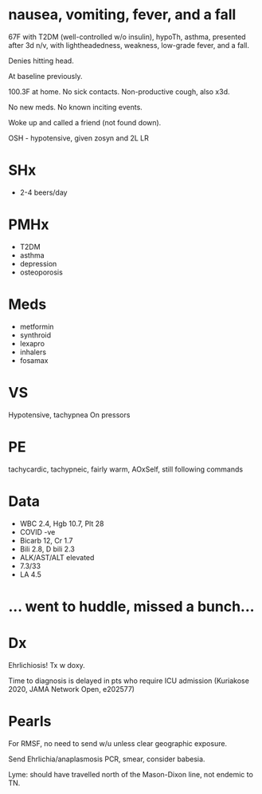 # nausea, vomiting, fever, and a fall

67F with T2DM (well-controlled w/o insulin), hypoTh, asthma, presented after 3d n/v, with lightheadedness, weakness, low-grade fever, and a fall.

Denies hitting head.

At baseline previously.

100.3F at home. No sick contacts. Non-productive cough, also x3d.

No new meds. No known inciting events.

Woke up and called a friend (not found down).

OSH - hypotensive, given zosyn and 2L LR

# SHx
- 2-4 beers/day

# PMHx
- T2DM
- asthma
- depression
- osteoporosis

# Meds
- metformin
- synthroid
- lexapro
- inhalers
- fosamax

# VS
Hypotensive, tachypnea
On pressors

# PE
tachycardic, tachypneic, fairly warm, AOxSelf, still following commands


# Data
- WBC 2.4, Hgb 10.7, Plt 28
- COVID -ve
- Bicarb 12, Cr 1.7
- Bili 2.8, D bili 2.3
- ALK/AST/ALT elevated
- 7.3/33
- LA 4.5

# ... went to huddle, missed a bunch...


# Dx

Ehrlichiosis! Tx w doxy.

Time to diagnosis is delayed in pts who require ICU admission (Kuriakose 2020, JAMA Network Open, e202577)

# Pearls

For RMSF, no need to send w/u unless clear geographic exposure.

Send Ehrlichia/anaplasmosis PCR, smear, consider babesia.

Lyme: should have travelled north of the Mason-Dixon line, not endemic to TN.
